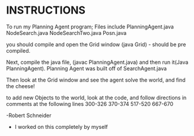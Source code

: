 # INSTRUCTIONS

To run my Planning Agent program;
Files include
PlanningAgent.java
NodeSearch.java
NodeSearchTwo.java
Posn.java

you should compile and open the Grid window (java Grid) - should be pre compiled.

Next, compile the java file, (javac PlanningAgent.java) and then run it(Java PlanningAgent).
Planning Agent was built off of SearchAgent.java

Then look at the Grid window and see the agent solve the world, and find the cheese!

to add new Objects to the world, look at the code, and follow directions in comments at the following lines
300-326
370-374
517-520 <need to know the int value of the strings you wish to include.>
667-670

-Robert Schneider

- I worked on this completely by myself
